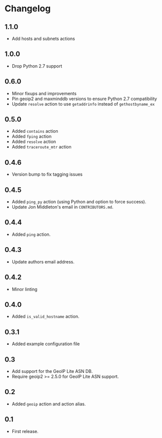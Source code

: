 # Changelog


## 1.1.0

* Add hosts and subnets actions

## 1.0.0

* Drop Python 2.7 support

## 0.6.0

- Minor fixups and improvements
- Pin geoip2 and maxminddb versions to ensure Python 2.7 compatibility
- Update `resolve` action to use `getaddrinfo` instead of `gethostbyname_ex`

## 0.5.0
- Added `contains` action
- Added `fping` action
- Added `resolve` action
- Added `traceroute_mtr` action

## 0.4.6
- Version bump to fix tagging issues

## 0.4.5
- Added `ping_py` action (using Python and option to force success).
- Update Jon Middleton's email in `CONTRIBUTORS.md`.

## 0.4.4
- Added `ping` action.

## 0.4.3
- Update authors email address.

## 0.4.2
- Minor linting

## 0.4.0
- Added `is_valid_hostname` action.

## 0.3.1
- Added example configuration file

## 0.3
- Add support for the GeoIP Lite ASN DB.
- Require geoip2 >= 2.5.0 for GeoIP Lite ASN support.

## 0.2
- Added `geoip` action and action alias.

## 0.1
- First release.
